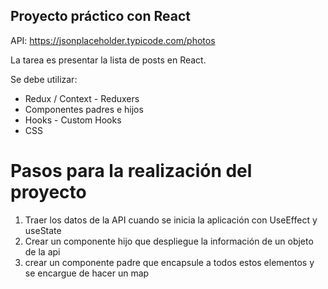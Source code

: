 ## Proyecto práctico con React

API: https://jsonplaceholder.typicode.com/photos

La tarea es presentar la lista de posts en React.

Se debe utilizar: 
* Redux / Context - Reduxers
* Componentes padres e hijos
* Hooks - Custom Hooks
* CSS

# Pasos para la realización del proyecto

1. Traer los datos de la API cuando se inicia la aplicación con UseEffect y useState
2. Crear un componente hijo que despliegue la información de un objeto de la api
3. crear un componente padre que encapsule a todos estos elementos y se encargue de hacer un map